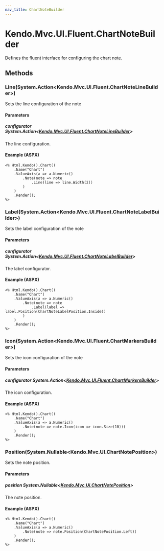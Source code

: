 ```yaml
---
nav_title: ChartNoteBuilder
---
```


# Kendo.Mvc.UI.Fluent.ChartNoteBuilder
Defines the fluent interface for configuring the chart note.




## Methods


### Line(System.Action\<Kendo.Mvc.UI.Fluent.ChartNoteLineBuilder\>)
Sets the line configuration of the note


#### Parameters

##### configurator System.Action<[Kendo.Mvc.UI.Fluent.ChartNoteLineBuilder](/api/wrappers/aspnet-mvc/Kendo.Mvc.UI.Fluent/ChartNoteLineBuilder)>
The line configuration.




#### Example (ASPX)
    <% Html.Kendo().Chart()
        .Name("Chart")
        .ValueAxis(a => a.Numeric()
            .Note(note => note
                .Line(line => line.Width(2))
            )
        )
        .Render();
    %>


### Label(System.Action\<Kendo.Mvc.UI.Fluent.ChartNoteLabelBuilder\>)
Sets the label configuration of the note


#### Parameters

##### configurator System.Action<[Kendo.Mvc.UI.Fluent.ChartNoteLabelBuilder](/api/wrappers/aspnet-mvc/Kendo.Mvc.UI.Fluent/ChartNoteLabelBuilder)>
The label configurator.




#### Example (ASPX)
    <% Html.Kendo().Chart()
        .Name("Chart")
        .ValueAxis(a => a.Numeric()
            .Note(note => note
                .Label(label => label.Position(ChartNoteLabelPosition.Inside))
            )
        )
        .Render();
    %>


### Icon(System.Action\<Kendo.Mvc.UI.Fluent.ChartMarkersBuilder\>)
Sets the icon configuration of the note


#### Parameters

##### configurator System.Action<[Kendo.Mvc.UI.Fluent.ChartMarkersBuilder](/api/wrappers/aspnet-mvc/Kendo.Mvc.UI.Fluent/ChartMarkersBuilder)>
The icon configuration.




#### Example (ASPX)
    <% Html.Kendo().Chart()
        .Name("Chart")
        .ValueAxis(a => a.Numeric()
            .Note(note => note.Icon(icon => icon.Size(10)))
        )
        .Render();
    %>


### Position(System.Nullable\<Kendo.Mvc.UI.ChartNotePosition\>)
Sets the note position.


#### Parameters

##### position System.Nullable<[Kendo.Mvc.UI.ChartNotePosition](/api/wrappers/aspnet-mvc/Kendo.Mvc.UI/ChartNotePosition)>
The note position.




#### Example (ASPX)
    <% Html.Kendo().Chart()
        .Name("Chart")
        .ValueAxis(a => a.Numeric()
            .Note(note => note.Position(ChartNotePosition.Left))
        )
        .Render();
    %>



